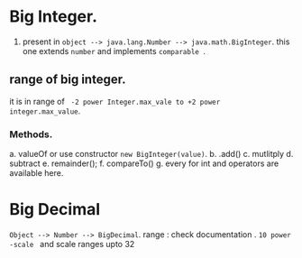 # Big Integer.

1. present in
   `object --> java.lang.Number --> java.math.BigInteger`.
   this one extends `number` and implements `comparable `.

## range of big integer.

it is in range of ` -2 power Integer.max_vale to +2 power integer.max_value`.

### Methods.

a. valueOf or use constructor `new BigInteger(value)`.
b. .add()
c. mutlitply
d. subtract
e. remainder();
f. compareTo()
g. every for int and operators are available here.

# Big Decimal

`Object --> Number --> BigDecimal`.
range : check documentation .
`10 power -scale ` and scale ranges upto 32
